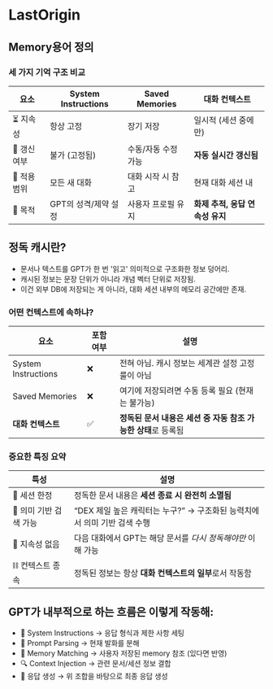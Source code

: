 # LastOrigin

## Memory용어 정의

### 세 가지 기억 구조 비교
| 요소       | System Instructions | Saved Memories | 대화 컨텍스트              |
| -------- | ------------------- | -------------- | -------------------- |
| ⏳ 지속성    | 항상 고정               | 장기 저장          | 일시적 (세션 중에만)         |
| 🔄 갱신 여부 | 불가 (고정됨)            | 수동/자동 수정 가능    | **자동 실시간 갱신됨**       |
| 📍 적용 범위 | 모든 새 대화             | 대화 시작 시 참고     | 현재 대화 세션 내           |
| 🔧 목적    | GPT의 성격/제약 설정       | 사용자 프로필 유지     | **화제 추적, 응답 연속성 유지** |

## 정독 캐시란?
- 문서나 텍스트를 GPT가 한 번 '읽고' 의미적으로 구조화한 정보 덩어리.
- 캐시된 정보는 문장 단위가 아니라 개념 벡터 단위로 저장됨.
- 이건 외부 DB에 저장되는 게 아니라, 대화 세션 내부의 메모리 공간에만 존재.

### 어떤 컨텍스트에 속하냐?
| 요소                  | 포함 여부 | 설명                                    |
| ------------------- | ----- | ------------------------------------- |
| System Instructions | ❌     | 전혀 아님. 캐시 정보는 세계관 설정 고정 룰이 아님         |
| Saved Memories      | ❌     | 여기에 저장되려면 수동 등록 필요 (현재는 불가능)          |
| **대화 컨텍스트**         | ✅     | **정독된 문서 내용은 세션 중 자동 참조 가능한 상태**로 등록됨 |

### 중요한 특징 요약
| 특성             | 설명                                            |
| -------------- | --------------------------------------------- |
| 📌 세션 한정       | 정독한 문서 내용은 **세션 종료 시 완전히 소멸됨**                |
| 🎯 의미 기반 검색 가능 | “DEX 제일 높은 캐릭터는 누구?” → 구조화된 능력치에서 의미 기반 검색 수행 |
| 🚫 지속성 없음      | 다음 대화에서 GPT는 해당 문서를 *다시 정독해야만* 이해 가능          |
| ⛓️ 컨텍스트 종속     | 정독된 정보는 항상 **대화 컨텍스트의 일부**로서 작동함              |

## GPT가 내부적으로 하는 흐름은 이렇게 작동해:
- 🔧 System Instructions → 응답 형식과 제한 사항 세팅
- 🧾 Prompt Parsing → 현재 발화를 분해
- 📌 Memory Matching → 사용자 저장된 memory 참조 (있다면 반영)
- 🔍 Context Injection → 관련 문서/세션 정보 결합
- 🧠 응답 생성 → 위 조합을 바탕으로 최종 응답 생성
